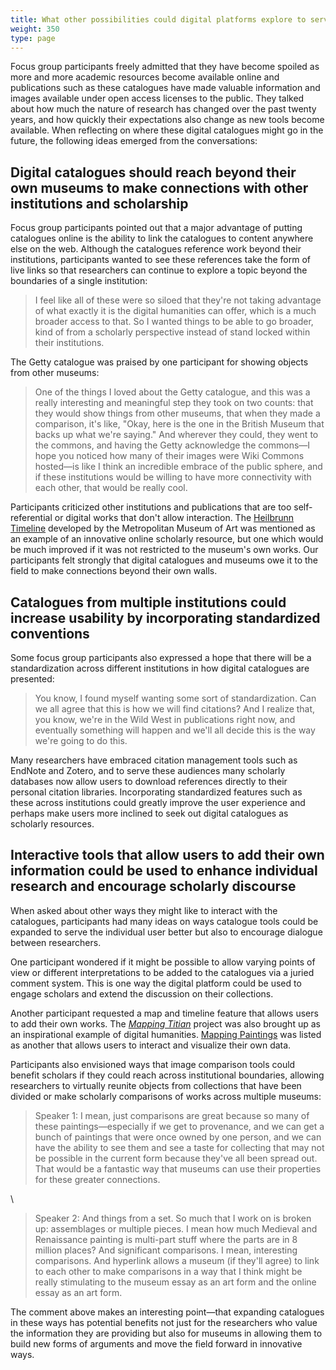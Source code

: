 ```yaml
---
title: What other possibilities could digital platforms explore to serve users?
weight: 350
type: page
---
```


Focus group participants freely admitted that they have become spoiled as more and more academic resources become available online and publications such as these catalogues have made valuable information and images available under open access licenses to the public. They talked about how much the nature of research has changed over the past twenty years, and how quickly their expectations also change as new tools become available. When reflecting on where these digital catalogues might go in the future, the following ideas emerged from the conversations:

## Digital catalogues should reach beyond their own museums to make connections with other institutions and scholarship

Focus group participants pointed out that a major advantage of putting catalogues online is the ability to link the catalogues to content anywhere else on the web. Although the catalogues reference work beyond their institutions, participants wanted to see these references take the form of live links so that researchers can continue to explore a topic beyond the boundaries of a single institution:

> I feel like all of these were so siloed that they're not taking advantage of what exactly it is the digital humanities can offer, which is a much broader access to that. So I wanted things to be able to go broader, kind of from a scholarly perspective instead of stand locked within their institutions.

The Getty catalogue was praised by one participant for showing objects from other museums:

> One of the things I loved about the Getty catalogue, and this was a really interesting and meaningful step they took on two counts: that they would show things from other museums, that when they made a comparison, it's like, "Okay, here is the one in the British Museum that backs up what we're saying." And wherever they could, they went to the commons, and having the Getty acknowledge the commons—I hope you noticed how many of their images were Wiki Commons hosted—is like I think an incredible embrace of the public sphere, and if these institutions would be willing to have more connectivity with each other, that would be really cool.

Participants criticized other institutions and publications that are too self-referential or digital works that don't allow interaction. The [Heilbrunn Timeline](https://www.metmuseum.org/toah/) developed by the Metropolitan Museum of Art was mentioned as an example of an innovative online scholarly resource, but one which would be much improved if it was not restricted to the museum's own works. Our participants felt strongly that digital catalogues and museums owe it to the field to make connections beyond their own walls.

## Catalogues from multiple institutions could increase usability by incorporating standardized conventions

Some focus group participants also expressed a hope that there will be a standardization across different institutions in how digital catalogues are presented:

> You know, I found myself wanting some sort of standardization. Can we all agree that this is how we will find citations? And I realize that, you know, we're in the Wild West in publications right now, and eventually something will happen and we'll all decide this is the way we're going to do this.

Many researchers have embraced citation management tools such as EndNote and Zotero, and to serve these audiences many scholarly databases now allow users to download references directly to their personal citation libraries. Incorporating standardized features such as these across institutions could greatly improve the user experience and perhaps make users more inclined to seek out digital catalogues as scholarly resources.

## Interactive tools that allow users to add their own information could be used to enhance individual research and encourage scholarly discourse

When asked about other ways they might like to interact with the catalogues, participants had many ideas on ways catalogue tools could be expanded to serve the individual user better but also to encourage dialogue between researchers.

One participant wondered if it might be possible to allow varying points of view or different interpretations to be added to the catalogues via a juried comment system. This is one way the digital platform could be used to engage scholars and extend the discussion on their collections.

Another participant requested a map and timeline feature that allows users to add their own works. The [*Mapping Titian*](http://www.mappingtitian.org/) project was also brought up as an inspirational example of digital humanities. [Mapping Paintings](http://www.mappingpaintings.org/) was listed as another that allows users to interact and visualize their own data.

Participants also envisioned ways that image comparison tools could benefit scholars if they could reach across institutional boundaries, allowing researchers to virtually reunite objects from collections that have been divided or make scholarly comparisons of works across multiple museums:

> Speaker 1: I mean, just comparisons are great because so many of these paintings—especially if we get to provenance, and we can get a bunch of paintings that were once owned by one person, and we can have the ability to see them and see a taste for collecting that may not be possible in the current form because they've all been spread out. That would be a fantastic way that museums can use their properties for these greater connections.

\

> Speaker 2: And things from a set. So much that I work on is broken up: assemblages or multiple pieces. I mean how much Medieval and Renaissance painting is multi-part stuff where the parts are in 8 million places? And significant comparisons. I mean, interesting comparisons. And hyperlink allows a museum (if they'll agree) to link to each other to make comparisons in a way that I think might be really stimulating to the museum essay as an art form and the online essay as an art form.

The comment above makes an interesting point—that expanding catalogues in these ways has potential benefits not just for the researchers who value the information they are providing but also for museums in allowing them to build new forms of arguments and move the field forward in innovative ways.
